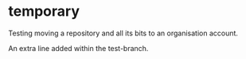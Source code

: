 temporary
=========

Testing moving a repository and all its bits to an organisation account.

An extra line added within the test-branch.